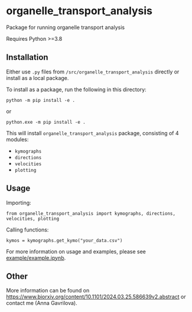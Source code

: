# organelle_transport_analysis
Package for running organelle transport analysis

Requires Python >=3.8

## Installation

Either use `.py` files from `/src/organelle_transport_analysis` directly or install as a local package.

To install as a package, run the following in this directory:

`python -m pip install -e .`

or

`python.exe -m pip install -e .`

This will install `organelle_transport_analysis` package, consisting of 4 modules:

- `kymographs`
- `directions`
- `velocities`
- `plotting`

## Usage

Importing:

`from organelle_transport_analysis import kymographs, directions, velocities, plotting`

Calling functions:

`kymos = kymographs.get_kymo("your_data.csv")`

For more information on usage and examples, please see [example/example.ipynb](/example/example.ipynb).

## Other

More information can be found on https://www.biorxiv.org/content/10.1101/2024.03.25.586639v2.abstract or contact me (Anna Gavrilova).